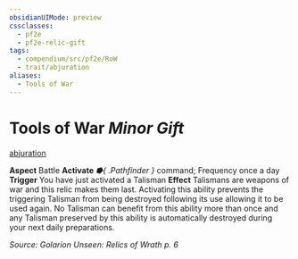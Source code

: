 ```yaml
---
obsidianUIMode: preview
cssclasses:
  - pf2e
  - pf2e-relic-gift
tags:
  - compendium/src/pf2e/RoW
  - trait/abjuration
aliases:
  - Tools of War
---
```

# Tools of War *Minor Gift*  
[abjuration](rules/traits/abjuration.md "Abjuration Item Trait")  

**Aspect** Battle
**Activate** *⭓{ .Pathfinder }* command; Frequency once a day
**Trigger** You have just activated a Talisman
**Effect** Talismans are weapons of war and this relic makes them last. Activating this ability prevents the triggering Talisman from being destroyed following its use allowing it to be used again.  No Talisman can benefit from this ability more than once and any Talisman preserved by this ability is automatically destroyed during your next daily preparations.

*Source: Golarion Unseen: Relics of Wrath p. 6*  